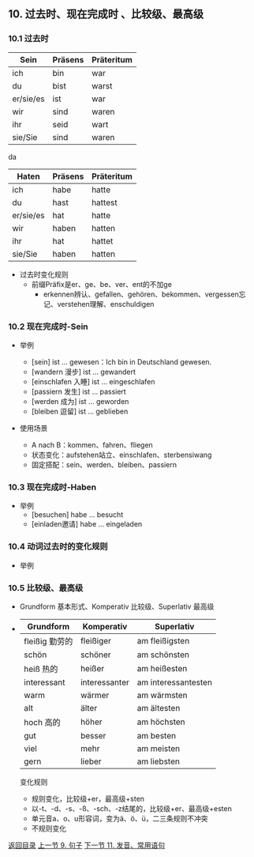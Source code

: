 ## 10. 过去时、现在完成时 、比较级、最高级

### 10.1 过去时

| Sein      | Präsens | Präteritum |
| --------- | ------- | ---------- |
| ich       | bin     | war        |
| du        | bist    | warst      |
| er/sie/es | ist     | war        |
| wir       | sind    | waren      |
| ihr       | seid    | wart       |
| sie/Sie   | sind    | waren      |

da

| Haten     | Präsens | Präteritum |
| --------- | ------- | ---------- |
| ich       | habe    | hatte      |
| du        | hast    | hattest    |
| er/sie/es | hat     | hatte      |
| wir       | haben   | hatten     |
| ihr       | hat     | hattet     |
| sie/Sie   | haben   | hatten     |

* 过去时变化规则
  * 前缀Präfix是er、ge、be、ver、ent的不加ge
    * erkennen辨认、gefallen、gehören、bekommen、vergessen忘记、verstehen理解、enschuldigen

### 10.2 现在完成时-Sein

* 举例
  * [sein] ist ... gewesen：Ich bin in Deutschland gewesen.
  * [wandern 漫步] ist ... gewandert
  * [einschlafen 入睡] ist ... eingeschlafen
  * [passiern 发生] ist ... passiert
  * [werden 成为] ist ... geworden
  * [bleiben 逗留] ist ... geblieben


* 使用场景
  * A nach B：kommen、fahren、fliegen
  * 状态变化：aufstehen站立、einschlafen、sterbensiwang
  * 固定搭配：sein、werden、bleiben、passiern

### 10.3 现在完成时-Haben

* 举例
  * [besuchen] habe ... besucht
  * [einladen邀请] habe ... eingeladen


### 10.4 动词过去时的变化规则

* 举例

### 10.5 比较级、最高级

* Grundform 基本形式、Komperativ 比较级、Superlativ 最高级

* | Grundform      | Komperativ    | Superlativ          |
  | -------------- | ------------- | ------------------- |
  | fleißig 勤劳的 | fleißiger     | am fleißigsten      |
  | schön          | schöner       | am schönsten        |
  | heiß 热的      | heißer        | am heißesten        |
  | interessant    | interessanter | am interessantesten |
  | warm           | wärmer        | am wärmsten         |
  | alt            | älter         | am ältesten         |
  | hoch 高的      | höher         | am höchsten         |
  | gut            | besser        | am besten           |
  | viel           | mehr          | am meisten          |
  | gern           | lieber        | am liebsten         |

  变化规则

  - 规则变化，比较级+er，最高级+sten
  - 以-t、-d、-s、-ß、-sch、-z结尾的，比较级+er、最高级+esten
  - 单元音a、o、u形容词，变为ä、ö、ü，二三条规则不冲突
  - 不规则变化



[返回目录](../README.md) [上一节 9. 句子](9-Satz-句子.md) [下一节 11. 发音、常用语句](11-发音、常用语句.md)